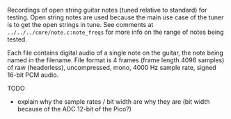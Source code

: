 Recordings of open string guitar notes (tuned relative to standard) for
testing. Open string notes are used because the main use case of the
tuner is to get the open strings in tune. See comments at `../../../core/note.c:note_freqs`
for more info on the range of notes being tested.

Each file contains digital audio of a single note on the guitar, 
the note being named in the filename. File format is 4 frames (frame length
4096 samples) of raw (headerless), uncompressed, mono, 4000 Hz sample rate, 
signed 16-bit PCM audio.

TODO
- explain why the sample rates / bit width are why they are (bit width
because of the ADC 12-bit of the Pico?)
